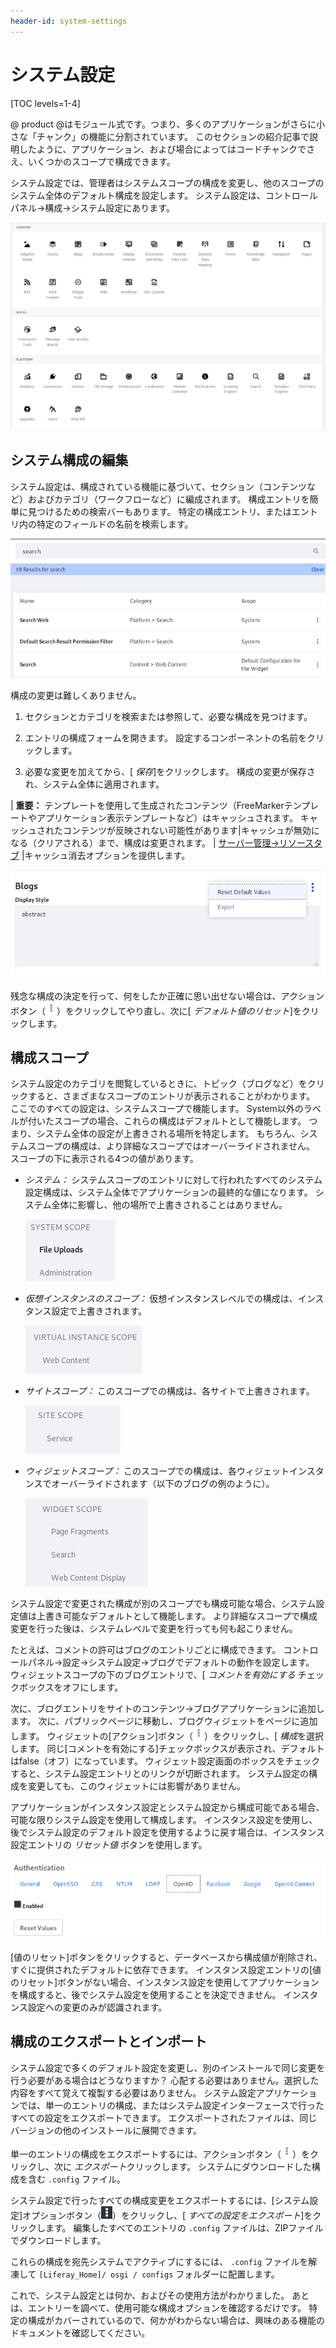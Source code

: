 ```yaml
---
header-id: system-settings
---
```


# システム設定

[TOC levels=1-4]

@ product @はモジュール式です。つまり、多くのアプリケーションがさらに小さな「チャンク」の機能に分割されています。 このセクションの紹介記事で説明したように、アプリケーション、および場合によってはコードチャンクでさえ、いくつかのスコープで構成できます。

システム設定では、管理者はシステムスコープの構成を変更し、他のスコープのシステム全体のデフォルト構成を設定します。 システム設定は、コントロールパネル→構成→システム設定にあります。

![図1：システム設定には、コントロールパネルからアクセスします。](../../../images/system-settings-categories.png)

## システム構成の編集

システム設定は、構成されている機能に基づいて、セクション（コンテンツなど）およびカテゴリ（ワークフローなど）に編成されます。 構成エントリを簡単に見つけるための検索バーもあります。 特定の構成エントリ、またはエントリ内の特定のフィールドの名前を検索します。

![図2：システム設定は、セクションとカテゴリ別に整理されています。](../../../images/system-settings-nav-search.png)

構成の変更は難しくありません。

1.  セクションとカテゴリを検索または参照して、必要な構成を見つけます。

2.  エントリの構成フォームを開きます。 設定するコンポーネントの名前をクリックします。

3.  必要な変更を加えてから、[ *保存*]をクリックします。 構成の変更が保存され、システム全体に適用されます。

| **重要：** テンプレートを使用して生成されたコンテンツ（FreeMarkerテンプレートやアプリケーション表示テンプレートなど）はキャッシュされます。 キャッシュされたコンテンツが反映されない可能性があります|キャッシュが無効になる（クリアされる）まで、構成は変更されます。 | [サーバー管理→リソースタブ](/docs/7-1/user/-/knowledge_base/u/server-administration-resources) |キャッシュ消去オプションを提供します。

![図3：構成への変更を保存すると、アクション* Reset Default Values *および* Export *が使用可能になります。](../../../images/system-settings-actions.png)

残念な構成の決定を行って、何をしたか正確に思い出せない場合は、アクションボタン（![Actions](../../../images/icon-actions.png)）をクリックしてやり直し、次に[ *デフォルト値のリセット*]をクリックします。

## 構成スコープ

システム設定のカテゴリを閲覧しているときに、トピック（ブログなど）をクリックすると、さまざまなスコープのエントリが表示されることがわかります。 ここでのすべての設定は、システムスコープで機能します。 System以外のラベルが付いたスコープの場合、これらの構成はデフォルトとして機能します。 つまり、システム全体の設定が上書きされる場所を特定します。 もちろん、システムスコープの構成は、より詳細なスコープではオーバーライドされません。 スコープの下に表示される4つの値があります。

  - *システム：* システムスコープのエントリに対して行われたすべてのシステム設定構成は、システム全体でアプリケーションの最終的な値になります。 システム全体に影響し、他の場所で上書きされることはありません。

    ![図4：一部のシステム設定エントリはシステムスコープです。](../../../images/system-settings-system-scope.png)

  - *仮想インスタンスのスコープ：* 仮想インスタンスレベルでの構成は、インスタンス設定で上書きされます。

    ![図5：一部のシステム設定は仮想インスタンススコープです。](../../../images/system-settings-instance-scope.png)

  - *サイトスコープ：* このスコープでの構成は、各サイトで上書きされます。

    ![図6：一部のシステム設定はサイトスコープです。](../../../images/system-settings-site-scope.png)

  - *ウィジェットスコープ：* このスコープでの構成は、各ウィジェットインスタンスでオーバーライドされます（以下のブログの例のように）。

    ![図7：一部のシステム設定エントリはウィジェットスコープです。](../../../images/system-settings-application-scope.png)

システム設定で変更された構成が別のスコープでも構成可能な場合、システム設定値は上書き可能なデフォルトとして機能します。 より詳細なスコープで構成変更を行った後は、システムレベルで変更を行っても何も起こりません。

たとえば、コメントの許可はブログのエントリごとに構成できます。 コントロールパネル→設定→システム設定→ブログでデフォルトの動作を設定します。 ウィジェットスコープの下のブログエントリで、[ *コメントを有効にする* チェックボックスをオフにします。

次に、ブログエントリをサイトのコンテンツ→ブログアプリケーションに追加します。 次に、パブリックページに移動し、ブログウィジェットをページに追加します。 ウィジェットの[アクション]ボタン（![Actions](../../../images/icon-actions.png)）をクリックし、[ *構成*を選択します。 同じ[コメントを有効にする]チェックボックスが表示され、デフォルトはfalse（オフ）になっています。 ウィジェット設定画面のボックスをチェックすると、システム設定エントリとのリンクが切断されます。 システム設定の構成を変更しても、このウィジェットには影響がありません。

アプリケーションがインスタンス設定とシステム設定から構成可能である場合、可能な限りシステム設定を使用して構成します。 インスタンス設定を使用し、後でシステム設定のデフォルト設定を使用するように戻す場合は、インスタンス設定エントリの *リセット値* ボタンを使用します。

![図8：一部のインスタンス設定エントリには*値のリセット*ボタンがあり、構成の変更を安全に元に戻し、システム設定のデフォルトに戻すことができます。](../../../images/instance-settings-reset-values.png)

[値のリセット]ボタンをクリックすると、データベースから構成値が削除され、すぐに提供されたデフォルトに依存できます。 インスタンス設定エントリの[値のリセット]ボタンがない場合、インスタンス設定を使用してアプリケーションを構成すると、後でシステム設定を使用することを決定できません。 インスタンス設定への変更のみが認識されます。

## 構成のエクスポートとインポート

システム設定で多くのデフォルト設定を変更し、別のインストールで同じ変更を行う必要がある場合はどうなりますか？ 心配する必要はありません。選択した内容をすべて覚えて複製する必要はありません。 システム設定アプリケーションでは、単一のエントリの構成、またはシステム設定インターフェースで行ったすべての設定をエクスポートできます。 エクスポートされたファイルは、同じバージョンの他のインストールに展開できます。

単一のエントリの構成をエクスポートするには、アクションボタン（![Actions](../../../images/icon-actions.png)）をクリックし、次に *エクスポート*クリックします。 システムにダウンロードした構成を含む `.config` ファイル。

システム設定で行ったすべての構成変更をエクスポートするには、[システム設定]オプションボタン（![Options](../../../images/icon-options.png)）をクリックし、[ *すべての設定をエクスポート*]をクリックします。 編集したすべてのエントリの `.config` ファイルは、ZIPファイルでダウンロードします。

これらの構成を宛先システムでアクティブにするには、 `.config` ファイルを解凍して `[Liferay_Home]/ osgi / configs` フォルダーに配置します。

これで、システム設定とは何か、およびその使用方法がわかりました。 あとは、エントリーを調べて、使用可能な構成オプションを確認するだけです。 特定の構成がカバーされているので、何かがわからない場合は、興味のある機能のドキュメントを確認してください。
